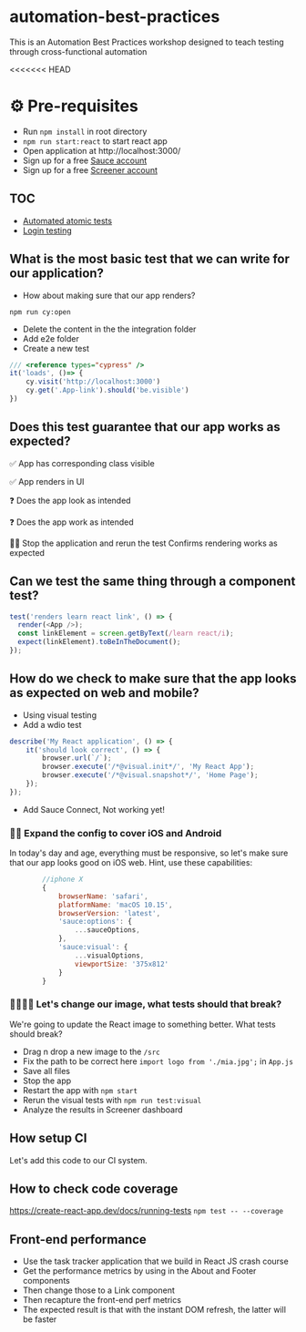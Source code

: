 # automation-best-practices
This is an Automation Best Practices workshop designed to teach testing through cross-functional automation

<<<<<<< HEAD
# ⚙️ Pre-requisites

* Run `npm install` in root directory
* `npm run start:react` to start react app
* Open application at http://localhost:3000/
* Sign up for a free [Sauce account](https://saucelabs.com/sign-up)
* Sign up for a free [Screener account](https://screener.io/)

## TOC

* [Automated atomic tests](./automated-atomic-tests/README.md)
* [Login testing](./automated-atomic-tests/cypress/integration/login-testing/README.md)

## What is the most basic test that we can write for our application?
* How about making sure that our app renders?

`npm run cy:open`

* Delete the content in the the integration folder 
* Add e2e folder
* Create a new test

```js
/// <reference types="cypress" />
it('loads', ()=> {
    cy.visit('http://localhost:3000')
    cy.get('.App-link').should('be.visible')
})
```

## Does this test guarantee that our app works as expected?

✅ App has corresponding class visible

✅ App renders in UI

❓ Does the app look as intended

❓ Does the app work as intended

🏋️‍♀️ Stop the application and rerun the test
Confirms rendering works as expected

## Can we test the same thing through a component test?

```js
test('renders learn react link', () => {
  render(<App />);
  const linkElement = screen.getByText(/learn react/i);
  expect(linkElement).toBeInTheDocument();
});
```

## How do we check to make sure that the app looks as expected on web and mobile?

* Using visual testing
* Add a wdio test

```js
describe('My React application', () => {
    it('should look correct', () => {
        browser.url(`/`);
        browser.execute('/*@visual.init*/', 'My React App');
        browser.execute('/*@visual.snapshot*/', 'Home Page');
    });
});
```
* Add Sauce Connect, Not working yet!

### 🏋️‍♀️ Expand the config to cover iOS and Android

In today's day and age, everything must be responsive, so let's make sure that our app looks good on iOS web.
Hint, use these capabilities:

```js
        //iphone X
        {
            browserName: 'safari',
            platformName: 'macOS 10.15',
            browserVersion: 'latest',
            'sauce:options': {
                ...sauceOptions,
            },
            'sauce:visual': {
                ...visualOptions,
                viewportSize: '375x812'
            }
        }
```

### 🤔🏋️‍♀️🛑 Let's change our image, what tests should that break?

We're going to update the React image to something better. What tests should break?

* Drag n drop a new image to the `/src`
* Fix the path to be correct here `import logo from './mia.jpg';` in `App.js`
* Save all files
* Stop the app
* Restart the app with `npm start`
* Rerun the visual tests with `npm run test:visual`
* Analyze the results in Screener dashboard

## How setup CI

Let's add this code to our CI system.

## How to check code coverage

https://create-react-app.dev/docs/running-tests
`npm test -- --coverage`

## Front-end performance

* Use the task tracker application that we build in React JS crash course
* Get the performance metrics by using <a> in the About and Footer components
* Then change those to a Link component
* Then recapture the front-end perf metrics
* The expected result is that with the instant DOM refresh, the latter will be faster
